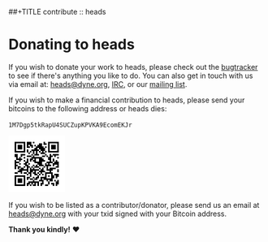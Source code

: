 ##+TITLE contribute :: heads

Donating to heads
=================

If you wish to donate your work to heads, please check out the
[bugtracker](https://git.devuan.org/heads/bugtracker/) to see if there's
anything you like to do. You can also get in touch with us via email at:
[heads@dyne.org](mailto:heads@dyne.org), [IRC](irc.html), or our
[mailing list](https://lists.dyne.org/lurker/list/heads.en.html).

If you wish to make a financial contribution to heads, please send your
bitcoins to the following address or heads dies:

`1M7Dgp5tkRapU4SUCZupKPVKA9EcomEKJr`

![donate via bitcoin](/static/btc.png)

If you wish to be listed as a contributor/donator, please send us an
email at [heads@dyne.org](mailto:heads@dyne.org) with your txid signed
with your Bitcoin address. 

**Thank you kindly!** ❤️
